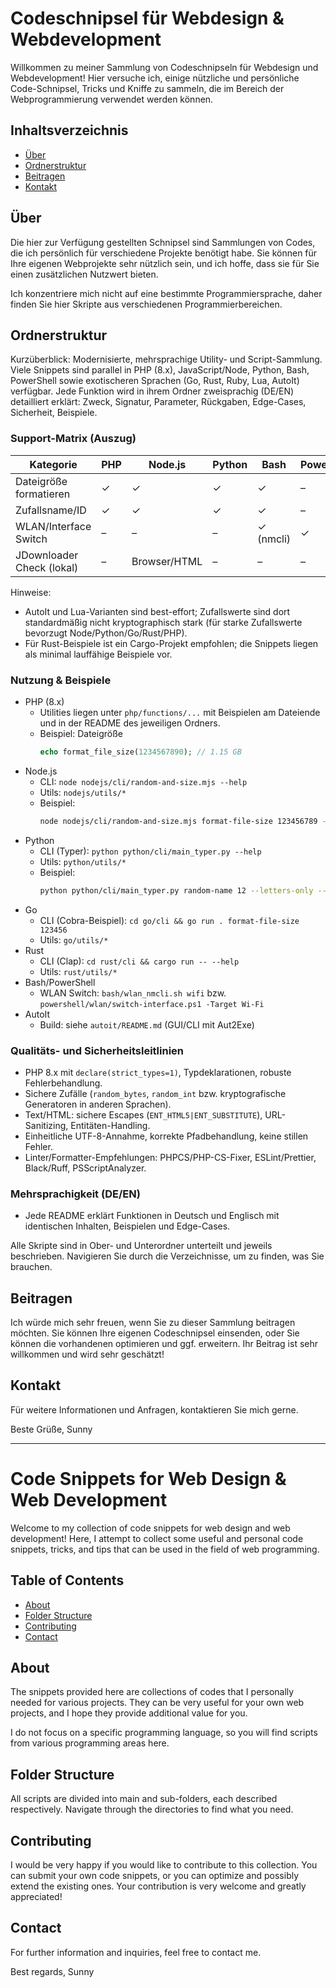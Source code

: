# Codeschnipsel für Webdesign & Webdevelopment

Willkommen zu meiner Sammlung von Codeschnipseln für Webdesign und Webdevelopment! Hier versuche ich, einige nützliche und persönliche Code-Schnipsel, Tricks und Kniffe zu sammeln, die im Bereich der Webprogrammierung verwendet werden können.

## Inhaltsverzeichnis
- [Über](#über)
- [Ordnerstruktur](#ordnerstruktur)
- [Beitragen](#beitragen)
- [Kontakt](#kontakt)

## Über

Die hier zur Verfügung gestellten Schnipsel sind Sammlungen von Codes, die ich persönlich für verschiedene Projekte benötigt habe. Sie können für Ihre eigenen Webprojekte sehr nützlich sein, und ich hoffe, dass sie für Sie einen zusätzlichen Nutzwert bieten. 

Ich konzentriere mich nicht auf eine bestimmte Programmiersprache, daher finden Sie hier Skripte aus verschiedenen Programmierbereichen.

## Ordnerstruktur

Kurzüberblick: Modernisierte, mehrsprachige Utility- und Script-Sammlung. Viele Snippets sind parallel in PHP (8.x), JavaScript/Node, Python, Bash, PowerShell sowie exotischeren Sprachen (Go, Rust, Ruby, Lua, AutoIt) verfügbar. Jede Funktion wird in ihrem Ordner zweisprachig (DE/EN) detailliert erklärt: Zweck, Signatur, Parameter, Rückgaben, Edge-Cases, Sicherheit, Beispiele.

### Support-Matrix (Auszug)

| Kategorie | PHP | Node.js | Python | Bash | PowerShell | Go | Rust | Ruby | Lua | AutoIt |
|---|---|---|---|---|---|---|---|---|---|---|
| Dateigröße formatieren | ✓ | ✓ | ✓ | ✓ | – | ✓ | ✓ | ✓ | ✓ | ✓ |
| Zufallsname/ID | ✓ | ✓ | ✓ | ✓ | – | ✓ | ✓ | ✓ | ✓ | ✓ |
| WLAN/Interface Switch | – | – | – | ✓ (nmcli) | ✓ | – | – | – | – | – |
| JDownloader Check (lokal) | – | Browser/HTML | – | – | – | – | – | – | – | – |

Hinweise:
- AutoIt und Lua-Varianten sind best-effort; Zufallswerte sind dort standardmäßig nicht kryptographisch stark (für starke Zufallswerte bevorzugt Node/Python/Go/Rust/PHP).
- Für Rust-Beispiele ist ein Cargo-Projekt empfohlen; die Snippets liegen als minimal lauffähige Beispiele vor.

### Nutzung & Beispiele

- PHP (8.x)
  - Utilities liegen unter `php/functions/...` mit Beispielen am Dateiende und in der README des jeweiligen Ordners.
  - Beispiel: Dateigröße
    ```php
    echo format_file_size(1234567890); // 1.15 GB
    ```
- Node.js
  - CLI: `node nodejs/cli/random-and-size.mjs --help`
  - Utils: `nodejs/utils/*`
  - Beispiel:
    ```bash
    node nodejs/cli/random-and-size.mjs format-file-size 123456789 -p 2
    ```
- Python
  - CLI (Typer): `python python/cli/main_typer.py --help`
  - Utils: `python/utils/*`
  - Beispiel:
    ```bash
    python python/cli/main_typer.py random-name 12 --letters-only --uppercase
    ```
- Go
  - CLI (Cobra-Beispiel): `cd go/cli && go run . format-file-size 123456`
  - Utils: `go/utils/*`
- Rust
  - CLI (Clap): `cd rust/cli && cargo run -- --help`
  - Utils: `rust/utils/*`
- Bash/PowerShell
  - WLAN Switch: `bash/wlan_nmcli.sh wifi` bzw. `powershell/wlan/switch-interface.ps1 -Target Wi-Fi`
- AutoIt
  - Build: siehe `autoit/README.md` (GUI/CLI mit Aut2Exe)

### Qualitäts- und Sicherheitsleitlinien

- PHP 8.x mit `declare(strict_types=1)`, Typdeklarationen, robuste Fehlerbehandlung.
- Sichere Zufälle (`random_bytes`, `random_int` bzw. kryptografische Generatoren in anderen Sprachen).
- Text/HTML: sichere Escapes (`ENT_HTML5|ENT_SUBSTITUTE`), URL-Sanitizing, Entitäten-Handling.
- Einheitliche UTF-8-Annahme, korrekte Pfadbehandlung, keine stillen Fehler.
- Linter/Formatter-Empfehlungen: PHPCS/PHP-CS-Fixer, ESLint/Prettier, Black/Ruff, PSScriptAnalyzer.

### Mehrsprachigkeit (DE/EN)

- Jede README erklärt Funktionen in Deutsch und Englisch mit identischen Inhalten, Beispielen und Edge-Cases.

Alle Skripte sind in Ober- und Unterordner unterteilt und jeweils beschrieben. Navigieren Sie durch die Verzeichnisse, um zu finden, was Sie brauchen.

## Beitragen

Ich würde mich sehr freuen, wenn Sie zu dieser Sammlung beitragen möchten. Sie können Ihre eigenen Codeschnipsel einsenden, oder Sie können die vorhandenen optimieren und ggf. erweitern. Ihr Beitrag ist sehr willkommen und wird sehr geschätzt!

## Kontakt

Für weitere Informationen und Anfragen, kontaktieren Sie mich gerne.

Beste Grüße,
Sunny

----

# Code Snippets for Web Design & Web Development

Welcome to my collection of code snippets for web design and web development! Here, I attempt to collect some useful and personal code snippets, tricks, and tips that can be used in the field of web programming.

## Table of Contents
- [About](#about)
- [Folder Structure](#folder-structure)
- [Contributing](#contributing)
- [Contact](#contact)

## About

The snippets provided here are collections of codes that I personally needed for various projects. They can be very useful for your own web projects, and I hope they provide additional value for you. 

I do not focus on a specific programming language, so you will find scripts from various programming areas here.

## Folder Structure

All scripts are divided into main and sub-folders, each described respectively. Navigate through the directories to find what you need.

## Contributing

I would be very happy if you would like to contribute to this collection. You can submit your own code snippets, or you can optimize and possibly extend the existing ones. Your contribution is very welcome and greatly appreciated!

## Contact

For further information and inquiries, feel free to contact me.

Best regards,
Sunny
